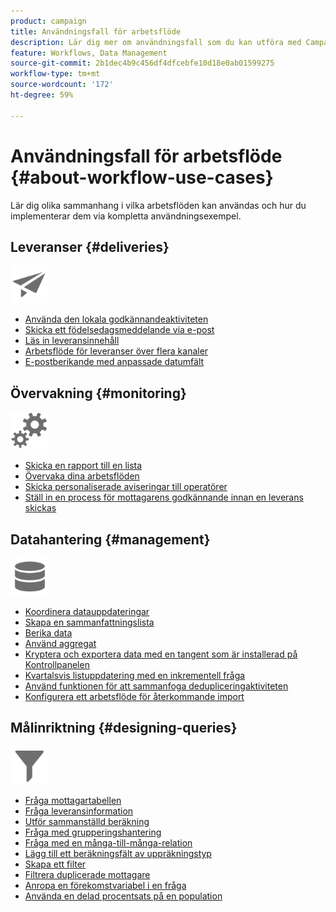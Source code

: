 ```yaml
---
product: campaign
title: Användningsfall för arbetsflöde
description: Lär dig mer om användningsfall som du kan utföra med Campaign-arbetsflöden
feature: Workflows, Data Management
source-git-commit: 2b1dec4b9c456df4dfcebfe10d18e0ab01599275
workflow-type: tm+mt
source-wordcount: '172'
ht-degree: 59%

---
```


# Användningsfall för arbetsflöde {#about-workflow-use-cases}

Lär dig olika sammanhang i vilka arbetsflöden kan användas och hur du implementerar dem via kompletta användningsexempel.

## Leveranser {#deliveries}

<img src="assets/do-not-localize/icon_send.svg" width="60px">

* [Använda den lokala godkännandeaktiviteten](local-approval-activity.md)
* [Skicka ett födelsedagsmeddelande via e-post](send-a-birthday-email.md)
* [Läs in leveransinnehåll](load-delivery-content.md)
* [Arbetsflöde för leveranser över flera kanaler](cross-channel-delivery-workflow.md)
* [E-postberikande med anpassade datumfält](email-enrichment-with-custom-date-fields.md)

## Övervakning {#monitoring}

<img src="assets/do-not-localize/icon_monitoring.svg" width="60px">

* [Skicka en rapport till en lista](send-a-report-to-a-list.md)
* [Övervaka dina arbetsflöden](workflow-supervision.md)
* [Skicka personaliserade aviseringar till operatörer](send-alerts-to-operators.md)
* [Ställ in en process för mottagarens godkännande innan en leverans skickas](local-approval-activity.md)

## Datahantering {#management}

<img src="assets/do-not-localize/icon_manage.svg" width="60px">

* [Koordinera datauppdateringar](coordinate-data-updates.md)
* [Skapa en sammanfattningslista](create-a-summary-list.md)
* [Berika data](enrich-data.md)
* [Använd aggregat](using-aggregates.md)
* [Kryptera och exportera data med en tangent som är installerad på Kontrollpanelen](use-workflow-data.md#use-case-gpg-encrypt)
* [Kvartalsvis listuppdatering med en inkrementell fråga](quarterly-list-update.md)
* [Använd funktionen för att sammanfoga dedupliceringaktiviteten](deduplication-merge.md)
* [Konfigurera ett arbetsflöde för återkommande import](recurring-import-workflow.md)

## Målinriktning {#designing-queries}

<img src="assets/do-not-localize/icon_filter.svg" width="60px">

* [Fråga mottagartabellen](querying-recipient-table.md)
* [Fråga leveransinformation](query-delivery-info.md)
* [Utför sammanställd beräkning](compute-aggregates.md)
* [Fråga med grupperingshantering](query-grouping-management.md)
* [Fråga med en många-till-många-relation](query-many-to-many-relationship.md)
* [Lägg till ett beräkningsfält av uppräkningstyp](adding-enumeration-type-calculated-field.md)
* [Skapa ett filter](create-a-filter.md)
* [Filtrera duplicerade mottagare](filter-duplicated-recipients.md)
* [Anropa en förekomstvariabel i en fråga](javascript-scripts-and-templates.md#calling-an-instance-variable-in-a-query)
* [Använda en delad procentsats på en population](javascript-scripts-and-templates.md#example)
